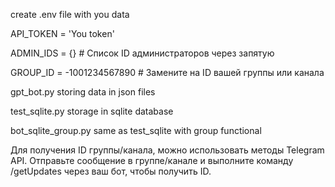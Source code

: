 create .env file with you data

API_TOKEN = 'You token'

ADMIN_IDS = {}  # Список ID администраторов через запятую

GROUP_ID = -1001234567890  # Замените на ID вашей группы или канала

gpt_bot.py storing data in json files

test_sqlite.py storage in sqlite database

bot_sqlite_group.py same as test_sqlite with group functional

Для получения ID группы/канала, можно использовать методы Telegram API. Отправьте сообщение в группе/канале и выполните команду /getUpdates через ваш бот, чтобы получить ID.
